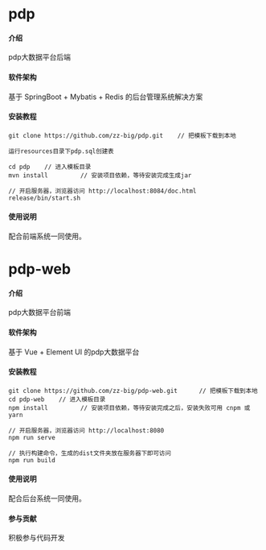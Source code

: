 # pdp

#### 介绍

pdp大数据平台后端

#### 软件架构

基于 SpringBoot + Mybatis + Redis 的后台管理系统解决方案


#### 安装教程

```
git clone https://github.com/zz-big/pdp.git    // 把模板下载到本地

运行resources目录下pdp.sql创建表

cd pdp    // 进入模板目录
mvn install         // 安装项目依赖，等待安装完成生成jar

// 开启服务器，浏览器访问 http://localhost:8084/doc.html
release/bin/start.sh
```

#### 使用说明

配合前端系统一同使用。

# pdp-web

#### 介绍

pdp大数据平台前端

#### 软件架构

基于 Vue + Element UI 的pdp大数据平台


#### 安装教程

```
git clone https://github.com/zz-big/pdp-web.git      // 把模板下载到本地
cd pdp-web    // 进入模板目录
npm install         // 安装项目依赖，等待安装完成之后，安装失败可用 cnpm 或 yarn

// 开启服务器，浏览器访问 http://localhost:8080
npm run serve

// 执行构建命令，生成的dist文件夹放在服务器下即可访问
npm run build
```

#### 使用说明

配合后台系统一同使用。


#### 参与贡献

积极参与代码开发
